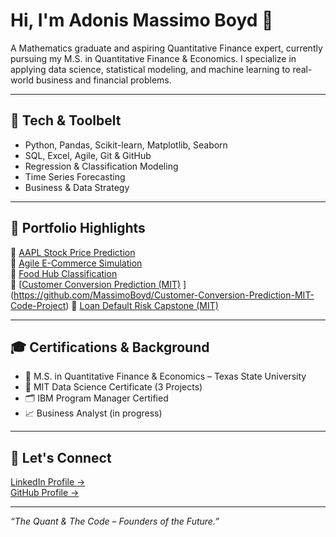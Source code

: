 # Hi, I'm Adonis Massimo Boyd 👋

A Mathematics graduate and aspiring Quantitative Finance expert, currently pursuing my M.S. in Quantitative Finance & Economics. I specialize in applying data science, statistical modeling, and machine learning to real-world business and financial problems.

---

## 🔧 Tech & Toolbelt
- Python, Pandas, Scikit-learn, Matplotlib, Seaborn
- SQL, Excel, Agile, Git & GitHub
- Regression & Classification Modeling
- Time Series Forecasting
- Business & Data Strategy

---

## 📁 Portfolio Highlights

🔹 [AAPL Stock Price Prediction](https://github.com/massimoboyd/aapl-stock-price-prediction)  
🔹 [Agile E-Commerce Simulation](https://github.com/massimoboyd/agile-ecommerce-backend)  
🔹 [Food Hub Classification](https://github.com/massimoboyd/foodhub-classification)  
🔹 [[Customer Conversion Prediction (MIT)](https://github.com/massimoboyd/customer-prediction) ](https://github.com/MassimoBoyd/Customer-Conversion-Prediction-MIT-Code-Project) 
🔹 [Loan Default Risk Capstone (MIT)](https://github.com/massimoboyd/loan-default-risk-capstone)

---

## 🎓 Certifications & Background

- 📘 M.S. in Quantitative Finance & Economics – Texas State University  
- 🧠 MIT Data Science Certificate (3 Projects)  
- 🗂 IBM Program Manager Certified  
- 📈 Business Analyst (in progress)

---

## 🔗 Let's Connect
[LinkedIn Profile →](https://www.linkedin.com/in/adonis-boyd)  
[GitHub Profile →](https://github.com/massimoboyd)

---
*“The Quant & The Code – Founders of the Future.”*
